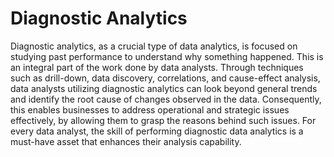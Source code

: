 # Diagnostic Analytics

Diagnostic analytics, as a crucial type of data analytics, is focused on studying past performance to understand why something happened. This is an integral part of the work done by data analysts. Through techniques such as drill-down, data discovery, correlations, and cause-effect analysis, data analysts utilizing diagnostic analytics can look beyond general trends and identify the root cause of changes observed in the data. Consequently, this enables businesses to address operational and strategic issues effectively, by allowing them to grasp the reasons behind such issues. For every data analyst, the skill of performing diagnostic data analytics is a must-have asset that enhances their analysis capability.